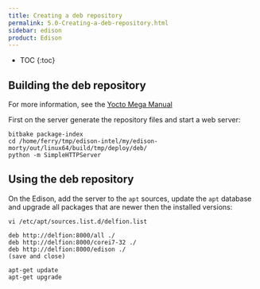 ```yaml
---
title: Creating a deb repository
permalink: 5.0-Creating-a-deb-repository.html
sidebar: edison
product: Edison
---
```

* TOC
{:toc}
## Building the deb repository

For more information, see the [Yocto Mega Manual](https://www.yoctoproject.org/docs/2.6/mega-manual/mega-manual.html#using-runtime-package-management)

First on the server generate the repository files and start a web server:
```
bitbake package-index
cd /home/ferry/tmp/edison-intel/my/edison-morty/out/linux64/build/tmp/deploy/deb/
python -m SimpleHTTPServer
```
## Using the deb repository
On the Edison, add the server to the `apt` sources, update the `apt` database and upgrade all packages that are newer then the installed versions:
```
vi /etc/apt/sources.list.d/delfion.list

deb http://delfion:8000/all ./
deb http://delfion:8000/corei7-32 ./
deb http://delfion:8000/edison ./
(save and close)

apt-get update
apt-get upgrade
```